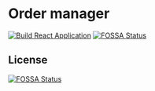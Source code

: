 # Order manager

[![Build React Application](https://github.com/leandrocunha526/ordermanager/actions/workflows/continuous-integration.yml/badge.svg)](https://github.com/leandrocunha526/ordermanager/actions/workflows/continuous-integration.yml)
[![FOSSA Status](https://app.fossa.com/api/projects/git%2Bgithub.com%2Fleandrocunha526%2Fordermanager.svg?type=shield)](https://app.fossa.com/projects/git%2Bgithub.com%2Fleandrocunha526%2Fordermanager?ref=badge_shield)

## License

[![FOSSA Status](https://app.fossa.com/api/projects/git%2Bgithub.com%2Fleandrocunha526%2Fordermanager.svg?type=large)](https://app.fossa.com/projects/git%2Bgithub.com%2Fleandrocunha526%2Fordermanager?ref=badge_large)
